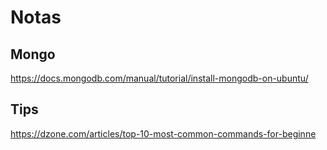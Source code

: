 # Notas

## Mongo
https://docs.mongodb.com/manual/tutorial/install-mongodb-on-ubuntu/

## Tips
https://dzone.com/articles/top-10-most-common-commands-for-beginne